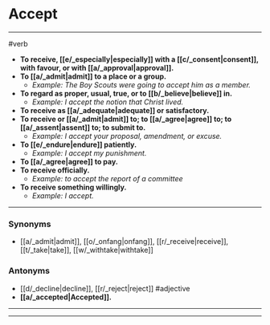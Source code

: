 # Accept
---
#verb
- **To receive, [[e/_especially|especially]] with a [[c/_consent|consent]], with favour, or with [[a/_approval|approval]].**
- **To [[a/_admit|admit]] to a place or a group.**
	- _Example: The Boy Scouts were going to accept him as a member._
- **To regard as proper, usual, true, or to [[b/_believe|believe]] in.**
	- _Example: I accept the notion that Christ lived._
- **To receive as [[a/_adequate|adequate]] or satisfactory.**
- **To receive or [[a/_admit|admit]] to; to [[a/_agree|agree]] to; to [[a/_assent|assent]] to; to submit to.**
	- _Example: I accept your proposal, amendment, or excuse._
- **To [[e/_endure|endure]] patiently.**
	- _Example: I accept my punishment._
- **To [[a/_agree|agree]] to pay.**
- **To receive officially.**
	- _Example: to accept the report of a committee_
- **To receive something willingly.**
	- _Example: I accept._
---
### Synonyms
- [[a/_admit|admit]], [[o/_onfang|onfang]], [[r/_receive|receive]], [[t/_take|take]], [[w/_withtake|withtake]]
### Antonyms
- [[d/_decline|decline]], [[r/_reject|reject]]
#adjective
- **[[a/_accepted|Accepted]].**
---
---
